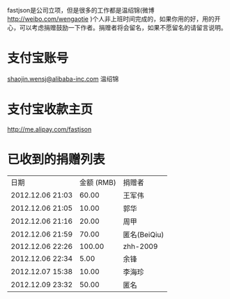 fastjson是公司立项，但是很多的工作都是温绍锦(微博 http://weibo.com/wengaotie )个人非上班时间完成的，如果你用的好，用的开心，可以考虑捐赠鼓励一下作者。捐赠者将会留名，如果不愿留名的请留言说明。

# 支付宝账号
shaojin.wensj@alibaba-inc.com 温绍锦

# 支付宝收款主页
http://me.alipay.com/fastjson

# 已收到的捐赠列表
<table>
<tr><td>日期</td><td>金额 (RMB) </td><td>捐赠者</td></tr>
<tr><td>2012.12.06 21:03</td><td>60.00</td><td>王军伟</td></tr>
<tr><td>2012.12.06 21:05</td><td>10.00</td><td>郭华</td></tr>
<tr><td>2012.12.06 21:16</td><td>20.00</td><td>周甲</td></tr>
<tr><td>2012.12.06 21:59</td><td>70.00</td><td>匿名(BeiQiu)</td></tr>
<tr><td>2012.12.06 22:26</td><td>100.00</td><td>zhh-2009</td></tr>
<tr><td>2012.12.06 22:34</td><td>5.00</td><td>余锋</td></tr>
<tr><td>2012.12.07 15:38</td><td>10.00</td><td>李海珍</td></tr>
<tr><td>2012.12.09 23:32</td><td>50.00</td><td>匿名</td></tr>
</table>